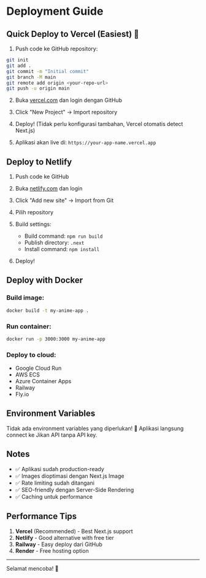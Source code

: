 # Deployment Guide

## Quick Deploy to Vercel (Easiest) 🚀

1. Push code ke GitHub repository:
```bash
git init
git add .
git commit -m "Initial commit"
git branch -M main
git remote add origin <your-repo-url>
git push -u origin main
```

2. Buka [vercel.com](https://vercel.com) dan login dengan GitHub

3. Click "New Project" → Import repository

4. Deploy! (Tidak perlu konfigurasi tambahan, Vercel otomatis detect Next.js)

5. Aplikasi akan live di: `https://your-app-name.vercel.app`

## Deploy to Netlify

1. Push code ke GitHub

2. Buka [netlify.com](https://netlify.com) dan login

3. Click "Add new site" → Import from Git

4. Pilih repository

5. Build settings:
   - Build command: `npm run build`
   - Publish directory: `.next`
   - Install command: `npm install`

6. Deploy!

## Deploy with Docker

### Build image:
```bash
docker build -t my-anime-app .
```

### Run container:
```bash
docker run -p 3000:3000 my-anime-app
```

### Deploy to cloud:
- Google Cloud Run
- AWS ECS
- Azure Container Apps
- Railway
- Fly.io

## Environment Variables

Tidak ada environment variables yang diperlukan! 🎉
Aplikasi langsung connect ke Jikan API tanpa API key.

## Notes

- ✅ Aplikasi sudah production-ready
- ✅ Images dioptimasi dengan Next.js Image
- ✅ Rate limiting sudah ditangani
- ✅ SEO-friendly dengan Server-Side Rendering
- ✅ Caching untuk performance

## Performance Tips

1. **Vercel** (Recommended) - Best Next.js support
2. **Netlify** - Good alternative with free tier
3. **Railway** - Easy deploy dari GitHub
4. **Render** - Free hosting option

---

Selamat mencoba! 🎌
